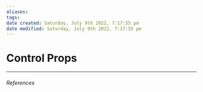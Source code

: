 ```yaml
---
aliases: 
tags: 
date created: Saturday, July 9th 2022, 7:17:55 pm
date modified: Saturday, July 9th 2022, 7:17:55 pm
---
```


# Control Props

---

###### References
